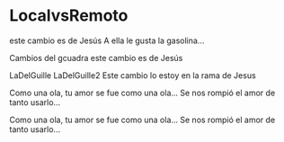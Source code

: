 # LocalvsRemoto

este cambio es de Jesús 
A ella le gusta la gasolina...

Cambios del gcuadra
este cambio es de Jesús

LaDelGuille
LaDelGuille2
Este cambio lo estoy en la rama de Jesus

Como una ola, tu amor se fue como una ola...
Se nos rompió el amor de tanto usarlo...

Como una ola, tu amor se fue como una ola...
Se nos rompió el amor de tanto usarlo...

